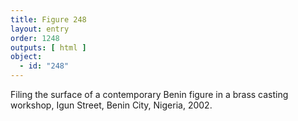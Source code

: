 ```yaml
---
title: Figure 248
layout: entry
order: 1248
outputs: [ html ]
object:
  - id: "248"
---
```


Filing the surface of a contemporary Benin figure in a brass casting workshop, Igun Street, Benin City, Nigeria, 2002.
